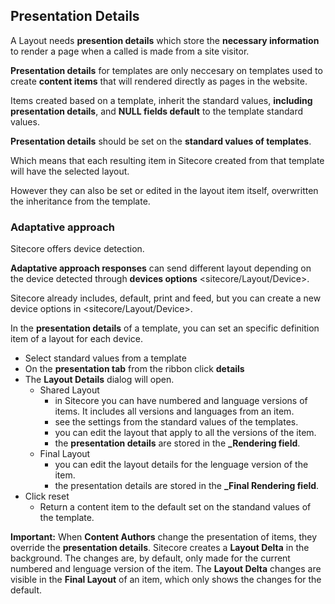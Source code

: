 ## Presentation Details

A Layout needs **presention details** which store the **necessary information** to render a page when a called is made from a site visitor.

**Presentation details** for templates are only neccesary on templates used to create **content items** that will rendered directly as pages in the website.

Items created based on a template, inherit the standard values, **including presentation details**, and **NULL fields default** to the template standard values.

**Presentation details** should be set on the **standard values of templates**.

Which means that each resulting item in Sitecore created from that template will have the selected layout.

However they can also be set or edited in the layout item itself, overwritten the inheritance from the template.

### Adaptative approach

Sitecore offers device detection.

**Adaptative approach responses** can send different layout depending on the device detected through **devices options** <sitecore/Layout/Device>.

Sitecore already includes, default, print and feed, but you can create a new device options in <sitecore/Layout/Device>.

In the **presentation details** of a template, you can set an specific definition item of a layout for each device.

- Select standard values from a template
- On the **presentation tab** from the ribbon click **details**
- The **Layout Details** dialog will open. 
    - Shared Layout
        - in Sitecore you can have numbered and language versions of items. It includes all versions and languages from an item.
        - see the settings from the standard values of the templates.
        - you can edit the layout that apply to all the versions of the item.
        - the **presentation details** are stored in the **_Rendering field**.
    - Final Layout
        - you can edit the layout details for the lenguage version of the item.
        - the presentation details are stored in the **_Final Rendering field**.
- Click reset
    - Return a content item to the default set on the standand values of the template.


**Important:**
When **Content Authors** change the presentation of items, they override the **presentation details**.
Sitecore creates a **Layout Delta** in the background. The changes are, by default, only made for the current numbered and lenguage version of the item.
The **Layout Delta** changes are visible in the **Final Layout** of an item, which only shows the changes for the default.